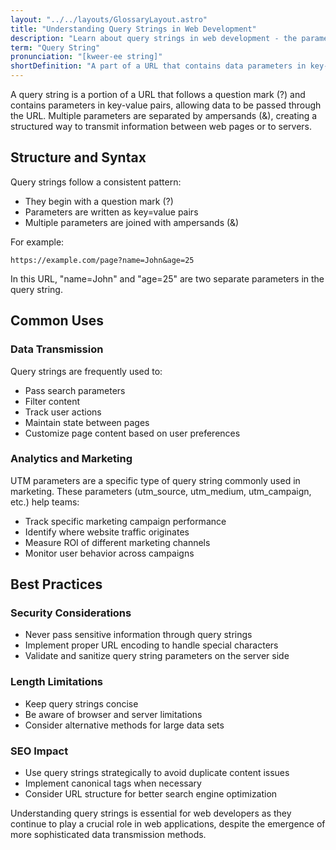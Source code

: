 ```yaml
---
layout: "../../layouts/GlossaryLayout.astro"
title: "Understanding Query Strings in Web Development"
description: "Learn about query strings in web development - the parameters added to URLs that help pass data between web pages and customize user experiences."
term: "Query String"
pronunciation: "[kweer-ee string]"
shortDefinition: "A part of a URL that contains data parameters in key-value pairs, used to pass information between web pages or to customize page content."
---
```


A query string is a portion of a URL that follows a question mark (?) and contains parameters in key-value pairs, allowing data to be passed through the URL. Multiple parameters are separated by ampersands (&), creating a structured way to transmit information between web pages or to servers.

## Structure and Syntax

Query strings follow a consistent pattern:
- They begin with a question mark (?)
- Parameters are written as key=value pairs
- Multiple parameters are joined with ampersands (&)

For example:
```
https://example.com/page?name=John&age=25
```

In this URL, "name=John" and "age=25" are two separate parameters in the query string.

## Common Uses

### Data Transmission
Query strings are frequently used to:
- Pass search parameters
- Filter content
- Track user actions
- Maintain state between pages
- Customize page content based on user preferences

### Analytics and Marketing
UTM parameters are a specific type of query string commonly used in marketing. These parameters (utm_source, utm_medium, utm_campaign, etc.) help teams:
- Track specific marketing campaign performance
- Identify where website traffic originates
- Measure ROI of different marketing channels
- Monitor user behavior across campaigns

## Best Practices

### Security Considerations
- Never pass sensitive information through query strings
- Implement proper URL encoding to handle special characters
- Validate and sanitize query string parameters on the server side

### Length Limitations
- Keep query strings concise
- Be aware of browser and server limitations
- Consider alternative methods for large data sets

### SEO Impact
- Use query strings strategically to avoid duplicate content issues
- Implement canonical tags when necessary
- Consider URL structure for better search engine optimization

Understanding query strings is essential for web developers as they continue to play a crucial role in web applications, despite the emergence of more sophisticated data transmission methods.